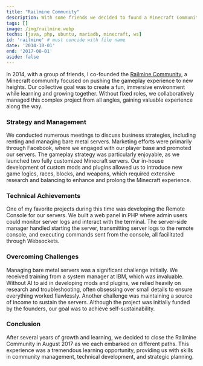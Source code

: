 ```yaml
---
title: "Railmine Community"
description: With some friends we decided to found a Minecraft Community aimed at enhancing gameplay experience through custom mods, plugins an a custom launcher. 
tags: []
image: /img/railmine.webp
techs: [java, php, ubuntu, mariadb, minecraft, ws]
id: 'railmine' # must concide with file name
date: '2014-10-01'
end: '2017-08-01'
aside: false
---
```


In 2014, with a group of friends, I co-founded the [Railmine Community](https://web.archive.org/web/20161007033142/http://railmine.com/), a Minecraft community focused on pushing the gameplay experience to new heights. Our collective goal was to create a fun, immersive environment while learning and growing together. Without fixed roles, we collaboratively managed this complex project from all angles, gaining valuable experience along the way.

### Strategy and Management

We conducted numerous meetings to discuss business strategies, including renting and managing bare metal servers. Marketing efforts were primarily through Facebook, where we engaged with our player base and promoted our servers. The gameplay strategy was particularly enjoyable, as we launched two fully customized Minecraft servers. Our in-house development of custom mods and plugins allowed us to introduce new game logics, races, blocks, and weapons, which required extensive research and balancing to enhance and prolong the Minecraft experience.

### Technical Achievements

One of my favorite projects during this time was developing the Remote Console for our servers. We built a web panel in PHP where admin users could monitor server logs and interact with the terminal. The server-side manager handled starting the server, transmitting server logs to the remote console, and executing commands sent from the console, all facilitated through Websockets.

### Overcoming Challenges

Managing bare metal servers was a significant challenge initially. We received training from a system manager at IBM, which was invaluable. Without AI to aid in developing mods and plugins, we relied heavily on research and troubleshooting, often obsessing over small details to ensure everything worked flawlessly. Another challenge was maintaining a source of income to sustain the servers. Although the project was initially funded by the founders, our goal was to achieve self-sustainability.

### Conclusion

After several years of growth and learning, we decided to close the Railmine Community in August 2017 as we each embarked on different paths. This experience was a tremendous learning opportunity, providing us with skills in community management, technical development, and strategic planning.
